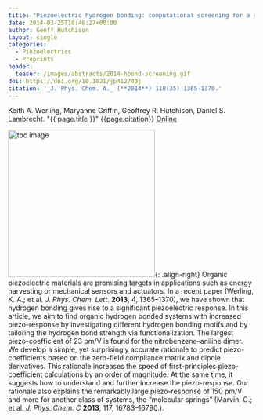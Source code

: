 ```yaml
---
title: "Piezoelectric hydrogen bonding: computational screening for a design rationale"
date: 2014-03-25T18:46:27+00:00
author: Geoff Hutchison
layout: single
categories:
  - Piezoelectrics
  - Preprints
header:
  teaser: /images/abstracts/2014-hbond-screening.gif
doi: https://doi.org/10.1021/jp412740j
citation: '_J. Phys. Chem. A._ (**2014**) 118(35) 1365-1370.'
---
```


Keith A. Werling, Maryanne Griffin, Geoffrey R. Hutchison, Daniel S. Lambrecht. "{{ page.title }}" {{page.citation}} [Online]({{page.doi}})

<!--more-->

<img alt="toc image" src="{{ page.header.teaser }}" width="300 px">{: .align-right} Organic piezoelectric materials are promising targets in applications such as energy harvesting or mechanical sensors and actuators. In a recent paper (Werling, K. A.; et al. _J. Phys. Chem. Lett._ **2013**, 4, 1365–1370), we have shown that hydrogen bonding gives rise to a significant piezoelectric response. In this article, we aim to find organic hydrogen bonded systems with increased piezo-response by investigating different hydrogen bonding motifs and by tailoring the hydrogen bond strength via functionalization. The largest piezo-coefficient of 23 pm/V is found for the nitrobenzene–aniline dimer. We develop a simple, yet surprisingly accurate rationale to predict piezo-coefficients based on the zero-field compliance matrix and dipole derivatives. This rationale increases the speed of first-principles piezo-coefficient calculations by an order of magnitude. At the same time, it suggests how to understand and further increase the piezo-response. Our rationale also explains the remarkably large piezo-response of 150 pm/V and more for another class of systems, the “molecular springs” (Marvin, C.; et al. _J. Phys. Chem. C_ **2013**, 117, 16783–16790.).
